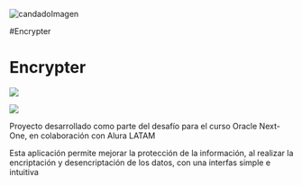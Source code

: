 
![candadoImagen](https://github.com/user-attachments/assets/33c39712-8823-4343-a6fb-5f1babef0fef)

 #Encrypter 
<h1>Encrypter</h1>
<p align="left"><img src="https://img.shields.io/badge/STATUS-EN%20DESAROLLO-green"></p> 
<p align=""><img src="https://img.shields.io/github/stars/camilafernanda?style=social"></p>

<p>Proyecto desarrollado como parte del desafío para el curso Oracle Next-One, en colaboración con Alura LATAM</p>
<p>Esta aplicación permite mejorar la protección de la información, al realizar la encriptación y desencriptación de los datos, con una interfas simple e intuitiva </p>


